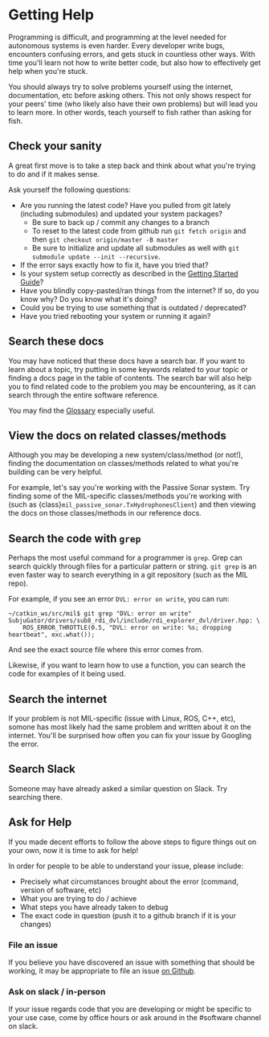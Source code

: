 # Getting Help
Programming is difficult, and programming at the level needed for autonomous systems
is even harder. Every developer write bugs, encounters confusing errors, and gets stuck
in countless other ways. With time you'll learn not how to write better code,
but also how to effectively get help when you're stuck.

You should always try to solve problems yourself using the internet, documentation,
etc before asking others. This not only shows respect for your peers' time (who likely
also have their own problems) but will lead you to learn more. In other words,
teach yourself to fish rather than asking for fish.

## Check your sanity
A great first move is to take a step back and think about what you're trying
to do and if it makes sense.

Ask yourself the following questions:

* Are you running the latest code? Have you pulled from git lately (including
submodules) and updated your system packages?
  * Be sure to back up / commit any changes to a branch
  * To reset to the latest code from github run `git fetch origin` and then
  `git checkout origin/master -B master`
  * Be sure to initialize and update all submodules as well with `git submodule update --init --recursive`.
* If the error says exactly how to fix it, have you tried that?
* Is your system setup correctly as described in the [Getting Started Guide](/software/getting_started)?
* Have you blindly copy-pasted/ran things from the internet? If so, do you know
why? Do you know what it's doing?
* Could you be trying to use something that is outdated / deprecated?
* Have you tried rebooting your system or running it again?

## Search these docs
You may have noticed that these docs have a search bar. If you want
to learn about a topic, try putting in some keywords related to your topic
or finding a docs page in the table of contents. The search bar will also help
you to find related code to the problem you may be encountering, as it can search
through the entire software reference.

You may find the [Glossary](/glossary) especially useful.

## View the docs on related classes/methods
Although you may be developing a new system/class/method (or not!), finding the
documentation on classes/methods related to what you're building can be very helpful.

For example, let's say you're working with the Passive Sonar system. Try finding some
of the MIL-specific classes/methods you're working with (such as {class}`mil_passive_sonar.TxHydrophonesClient`)
and then viewing the docs on those classes/methods in our reference docs.

## Search the code with `grep`
Perhaps the most useful command for a programmer is `grep`. Grep can search
quickly through files for a particular pattern or string. `git grep` is an
even faster way to search everything in a git repository (such as the MIL repo).

For example, if you see an error `DVL: error on write`, you can run:

    ~/catkin_ws/src/mil$ git grep "DVL: error on write"
    SubjuGator/drivers/sub8_rdi_dvl/include/rdi_explorer_dvl/driver.hpp: \
        ROS_ERROR_THROTTLE(0.5, "DVL: error on write: %s; dropping heartbeat", exc.what());

And see the exact source file where this error comes from.

Likewise, if you want to learn how to use a function, you can search the code
for examples of it being used.

## Search the internet
If your problem is not MIL-specific (issue with Linux, ROS, C++, etc),
somone has most likely had the same problem and written about it on the internet.
You'll be surprised how often you can fix your issue by Googling the error.

## Search Slack
Someone may have already asked a similar question on Slack. Try searching there.

## Ask for Help
If you made decent efforts to follow the above steps to figure things out on
your own, now it is time to ask for help!

In order for people to be able to understand your issue, please include:

* Precisely what circumstances brought about the error (command, version of software, etc)
* What you are trying to do / achieve
* What steps you have already taken to debug
* The exact code in question (push it to a github branch if it is your changes)

### File an issue
If you believe you have discovered an issue with something that should be working,
it may be appropriate to file an issue [on Github](https://github.com/uf-mil/mil/issues).

### Ask on slack / in-person
If your issue regards code that you are developing or might be specific
to your use case, come by office hours or ask around in the #software channel
on slack.
